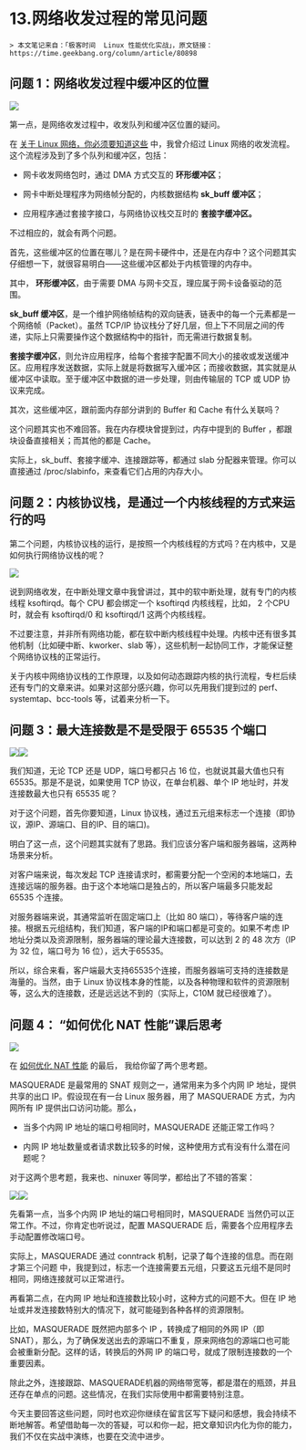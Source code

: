 # 13.网络收发过程的常见问题
```
> 本文笔记来自：「极客时间  Linux 性能优化实战」，原文链接：https://time.geekbang.org/column/article/80898
```

## 问题 1：网络收发过程中缓冲区的位置

![](images/84529/49649598767b9ef537169558ee6be128.png)

第一点，是网络收发过程中，收发队列和缓冲区位置的疑问。

在 [关于 Linux 网络，你必须要知道这些](https://time.geekbang.org/column/article/80898) 中，我曾介绍过 Linux 网络的收发流程。这个流程涉及到了多个队列和缓冲区，包括：

- 网卡收发网络包时，通过 DMA 方式交互的 **环形缓冲区**；

- 网卡中断处理程序为网络帧分配的，内核数据结构 **sk\_buff 缓冲区**；

- 应用程序通过套接字接口，与网络协议栈交互时的 **套接字缓冲区。**


不过相应的，就会有两个问题。

首先，这些缓冲区的位置在哪儿？是在网卡硬件中，还是在内存中？这个问题其实仔细想一下，就很容易明白——这些缓冲区都处于内核管理的内存中。

其中， **环形缓冲区**，由于需要 DMA 与网卡交互，理应属于网卡设备驱动的范围。

**sk\_buff 缓冲区**，是一个维护网络帧结构的双向链表，链表中的每一个元素都是一个网络帧（Packet）。虽然 TCP/IP 协议栈分了好几层，但上下不同层之间的传递，实际上只需要操作这个数据结构中的指针，而无需进行数据复制。

**套接字缓冲区**，则允许应用程序，给每个套接字配置不同大小的接收或发送缓冲区。应用程序发送数据，实际上就是将数据写入缓冲区；而接收数据，其实就是从缓冲区中读取。至于缓冲区中数据的进一步处理，则由传输层的 TCP 或 UDP 协议来完成。

其次，这些缓冲区，跟前面内存部分讲到的 Buffer 和 Cache 有什么关联吗？

这个问题其实也不难回答。我在内存模块曾提到过，内存中提到的 Buffer ，都跟块设备直接相关；而其他的都是 Cache。

实际上，sk\_buff、套接字缓冲、连接跟踪等，都通过 slab 分配器来管理。你可以直接通过 /proc/slabinfo，来查看它们占用的内存大小。

## 问题 2：内核协议栈，是通过一个内核线程的方式来运行的吗

第二个问题，内核协议栈的运行，是按照一个内核线程的方式吗？在内核中，又是如何执行网络协议栈的呢？

![](images/84529/9bea298bcc349e80f46c1a406472381c.png)

说到网络收发，在中断处理文章中我曾讲过，其中的软中断处理，就有专门的内核线程 ksoftirqd。每个 CPU 都会绑定一个 ksoftirqd 内核线程，比如， 2 个CPU 时，就会有 ksoftirqd/0 和 ksoftirqd/1 这两个内核线程。

不过要注意，并非所有网络功能，都在软中断内核线程中处理。内核中还有很多其他机制（比如硬中断、kworker、slab 等），这些机制一起协同工作，才能保证整个网络协议栈的正常运行。

关于内核中网络协议栈的工作原理，以及如何动态跟踪内核的执行流程，专栏后续还有专门的文章来讲。如果对这部分感兴趣，你可以先用我们提到过的 perf、systemtap、bcc-tools 等，试着来分析一下。

## 问题 3：最大连接数是不是受限于 65535 个端口

![](images/84529/504ddb710169cb247b349d0d8a32818c.png)![](images/84529/0a5cb5d25a4b09c5f46ca8941e9fca70.png)

我们知道，无论 TCP 还是 UDP，端口号都只占 16 位，也就说其最大值也只有 65535。那是不是说，如果使用 TCP 协议，在单台机器、单个 IP 地址时，并发连接数最大也只有 65535 呢？

对于这个问题，首先你要知道，Linux 协议栈，通过五元组来标志一个连接（即协议，源IP、源端口、目的IP、目的端口)。

明白了这一点，这个问题其实就有了思路。我们应该分客户端和服务器端，这两种场景来分析。

对客户端来说，每次发起 TCP 连接请求时，都需要分配一个空闲的本地端口，去连接远端的服务器。由于这个本地端口是独占的，所以客户端最多只能发起 65535 个连接。

对服务器端来说，其通常监听在固定端口上（比如 80 端口），等待客户端的连接。根据五元组结构，我们知道，客户端的IP和端口都是可变的。如果不考虑 IP 地址分类以及资源限制，服务器端的理论最大连接数，可以达到 2 的 48 次方（IP 为 32 位，端口号为 16 位），远大于65535。

所以，综合来看，客户端最大支持65535个连接，而服务器端可支持的连接数是海量的。当然，由于 Linux 协议栈本身的性能，以及各种物理和软件的资源限制等，这么大的连接数，还是远远达不到的（实际上，C10M 就已经很难了）。

## 问题 4： “如何优化 NAT 性能”课后思考

![](images/84529/c623453e2e054d2f4407ab1e4a87f5a0.png)

在 [如何优化 NAT 性能](https://time.geekbang.org/column/article/83189) 的最后， 我给你留了两个思考题。

MASQUERADE 是最常用的 SNAT 规则之一，通常用来为多个内网 IP 地址，提供共享的出口 IP。假设现在有一台 Linux 服务器，用了 MASQUERADE 方式，为内网所有 IP 提供出口访问功能。那么，

- 当多个内网 IP 地址的端口号相同时，MASQUERADE 还能正常工作吗？

- 内网 IP 地址数量或者请求数比较多的时候，这种使用方式有没有什么潜在问题呢？


对于这两个思考题，我来也、ninuxer 等同学，都给出了不错的答案：

![](images/84529/245ba322ff2975e56db18206f0797d52.png)![](images/84529/f41d8ad99120f22a7967e3afffe97555.png)

先看第一点，当多个内网 IP 地址的端口号相同时，MASQUERADE 当然仍可以正常工作。不过，你肯定也听说过，配置 MASQUERADE 后，需要各个应用程序去手动配置修改端口号。

实际上，MASQUERADE 通过 conntrack 机制，记录了每个连接的信息。而在刚才第三个问题 中，我提到过，标志一个连接需要五元组，只要这五元组不是同时相同，网络连接就可以正常进行。

再看第二点，在内网 IP 地址和连接数比较小时，这种方式的问题不大。但在 IP 地址或并发连接数特别大的情况下，就可能碰到各种各样的资源限制。

比如，MASQUERADE 既然把内部多个 IP ，转换成了相同的外网 IP（即 SNAT），那么，为了确保发送出去的源端口不重复，原来网络包的源端口也可能会被重新分配。这样的话，转换后的外网 IP 的端口号，就成了限制连接数的一个重要因素。

除此之外，连接跟踪、MASQUERADE机器的网络带宽等，都是潜在的瓶颈，并且还存在单点的问题。这些情况，在我们实际使用中都需要特别注意。

今天主要回答这些问题，同时也欢迎你继续在留言区写下疑问和感想，我会持续不断地解答。希望借助每一次的答疑，可以和你一起，把文章知识内化为你的能力，我们不仅在实战中演练，也要在交流中进步。